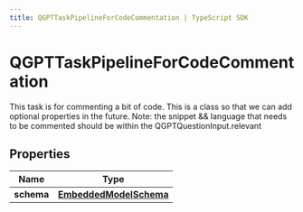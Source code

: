 ```yaml
---
title: QGPTTaskPipelineForCodeCommentation | TypeScript SDK
---
```



# QGPTTaskPipelineForCodeCommentation

This task is for commenting a bit of code.  This is a class so that we can add optional properties in the future.  Note: the snippet && language that needs to be commented should be within the QGPTQuestionInput.relevant

## Properties

Name | Type
------------ | -------------
**schema** | [**EmbeddedModelSchema**](EmbeddedModelSchema)


